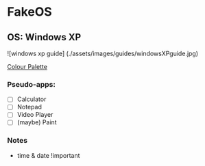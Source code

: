 # FakeOS

## OS: Windows XP

![windows xp guide] (./assets/images/guides/windowsXPguide.jpg)

[Colour Palette](https://coolors.co/1362c9-4691ec-d3e5fb-1e8c1e-1f58d9-0a92eb)

### Pseudo-apps:

- [ ] Calculator
- [ ] Notepad
- [ ] Video Player
- [ ] (maybe) Paint

### Notes

- time & date !important